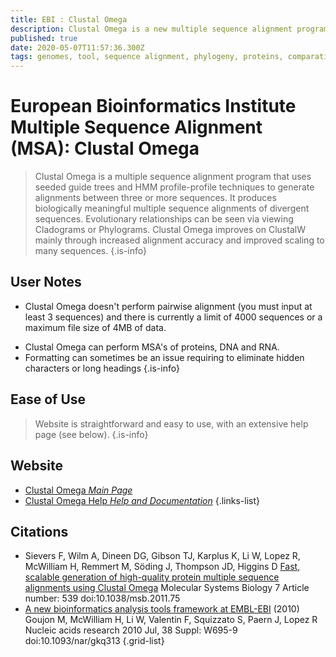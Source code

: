 ```yaml
---
title: EBI : Clustal Omega
description: Clustal Omega is a new multiple sequence alignment program that uses seeded guide trees and HMM profile-profile techniques to generate alignments between three or more sequences.
published: true
date: 2020-05-07T11:57:36.300Z
tags: genomes, tool, sequence alignment, phylogeny, proteins, comparative genomics, hmm, conservation
---
```


# European Bioinformatics Institute Multiple Sequence Alignment (MSA): Clustal Omega

> Clustal Omega is a multiple sequence alignment program that uses seeded guide trees and HMM profile-profile techniques to generate alignments between three or more sequences. It produces biologically meaningful multiple sequence alignments of divergent sequences. Evolutionary relationships can be seen via viewing Cladograms or Phylograms. Clustal Omega improves on ClustalW mainly through increased alignment accuracy and improved scaling to many sequences.
{.is-info}

## User Notes
- Clustal Omega doesn't perform pairwise alignment (you must input at least 3 sequences) and there is currently a limit of 4000 sequences or a maximum file size of 4MB of data.
>
- Clustal Omega can perform MSA's of proteins, DNA and RNA.
-  Formatting can sometimes be an issue requiring to eliminate hidden characters or long headings
{.is-info}

## Ease of Use 
> Website is straightforward and easy to use, with an extensive help page (see below).
{.is-info}

## Website

- [Clustal Omega *Main Page*](https://www.ebi.ac.uk/Tools/msa/clustalo/)
- [Clustal Omega Help *Help and Documentation*](https://www.ebi.ac.uk/seqdb/confluence/display/JDSAT/Clustal+Omega+Help+and+Documentation)
{.links-list}

## Citations

- Sievers F, Wilm A, Dineen DG, Gibson TJ, Karplus K, Li W, Lopez R, McWilliam H, Remmert M, Söding J, Thompson JD, Higgins D [Fast, scalable generation of high-quality protein multiple sequence alignments using Clustal Omega](https://www.embopress.org/doi/full/10.1038/msb.2011.75) Molecular Systems Biology 7 Article number: 539 doi:10.1038/msb.2011.75
- [A new bioinformatics analysis tools framework at EMBL-EBI](https://academic.oup.com/nar/article/38/suppl_2/W695/1097251) (2010) Goujon M, McWilliam H, Li W, Valentin F, Squizzato S, Paern J, Lopez R Nucleic acids research 2010 Jul, 38 Suppl: W695-9 doi:10.1093/nar/gkq313
{.grid-list}